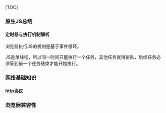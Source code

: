 [TOC]

### 原生JS总结

#### 定时器与执行机制解析

浏览器执行JS的机制是基于事件循环。

JS是单线程，所以同一时间只能执行一个任务，其他任务就得排队，后续任务必须等到前一个任务结束才能开始执行。

### 网络基础知识

#### http协议

### 浏览器兼容性